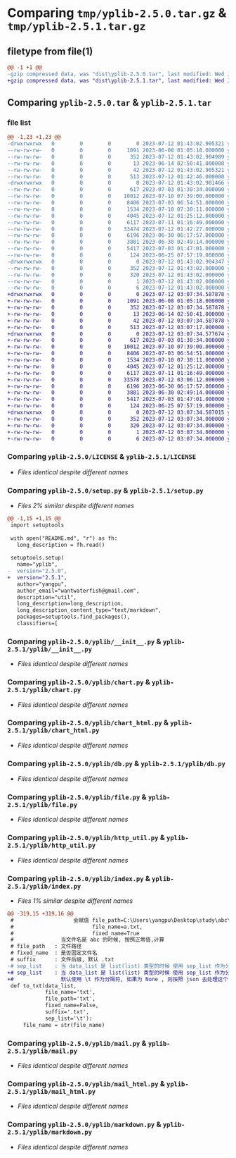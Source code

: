 # Comparing `tmp/yplib-2.5.0.tar.gz` & `tmp/yplib-2.5.1.tar.gz`

## filetype from file(1)

```diff
@@ -1 +1 @@
-gzip compressed data, was "dist\yplib-2.5.0.tar", last modified: Wed Jul 12 01:43:02 2023, max compression
+gzip compressed data, was "dist\yplib-2.5.1.tar", last modified: Wed Jul 12 03:07:34 2023, max compression
```

## Comparing `yplib-2.5.0.tar` & `yplib-2.5.1.tar`

### file list

```diff
@@ -1,23 +1,23 @@
-drwxrwxrwx   0        0        0        0 2023-07-12 01:43:02.905321 yplib-2.5.0/
--rw-rw-rw-   0        0        0     1091 2023-06-08 01:05:18.000000 yplib-2.5.0/LICENSE
--rw-rw-rw-   0        0        0      352 2023-07-12 01:43:02.904989 yplib-2.5.0/PKG-INFO
--rw-rw-rw-   0        0        0       13 2023-06-14 02:50:41.000000 yplib-2.5.0/README.md
--rw-rw-rw-   0        0        0       42 2023-07-12 01:43:02.905321 yplib-2.5.0/setup.cfg
--rw-rw-rw-   0        0        0      513 2023-07-12 01:42:46.000000 yplib-2.5.0/setup.py
-drwxrwxrwx   0        0        0        0 2023-07-12 01:43:02.901466 yplib-2.5.0/yplib/
--rw-rw-rw-   0        0        0      617 2023-07-03 01:30:34.000000 yplib-2.5.0/yplib/__init__.py
--rw-rw-rw-   0        0        0    10012 2023-07-10 07:39:00.000000 yplib-2.5.0/yplib/chart.py
--rw-rw-rw-   0        0        0     8406 2023-07-03 06:54:51.000000 yplib-2.5.0/yplib/chart_html.py
--rw-rw-rw-   0        0        0     1534 2023-07-10 07:30:11.000000 yplib-2.5.0/yplib/db.py
--rw-rw-rw-   0        0        0     4045 2023-07-12 01:25:12.000000 yplib-2.5.0/yplib/file.py
--rw-rw-rw-   0        0        0     6117 2023-07-11 01:16:49.000000 yplib-2.5.0/yplib/http_util.py
--rw-rw-rw-   0        0        0    33474 2023-07-12 01:42:27.000000 yplib-2.5.0/yplib/index.py
--rw-rw-rw-   0        0        0     6196 2023-06-30 06:17:57.000000 yplib-2.5.0/yplib/mail.py
--rw-rw-rw-   0        0        0     3881 2023-06-30 02:49:14.000000 yplib-2.5.0/yplib/mail_html.py
--rw-rw-rw-   0        0        0     5417 2023-07-03 01:47:01.000000 yplib-2.5.0/yplib/markdown.py
--rw-rw-rw-   0        0        0      124 2023-06-25 07:57:19.000000 yplib-2.5.0/yplib/temp.py
-drwxrwxrwx   0        0        0        0 2023-07-12 01:43:02.904347 yplib-2.5.0/yplib.egg-info/
--rw-rw-rw-   0        0        0      352 2023-07-12 01:43:02.000000 yplib-2.5.0/yplib.egg-info/PKG-INFO
--rw-rw-rw-   0        0        0      320 2023-07-12 01:43:02.000000 yplib-2.5.0/yplib.egg-info/SOURCES.txt
--rw-rw-rw-   0        0        0        1 2023-07-12 01:43:02.000000 yplib-2.5.0/yplib.egg-info/dependency_links.txt
--rw-rw-rw-   0        0        0        6 2023-07-12 01:43:02.000000 yplib-2.5.0/yplib.egg-info/top_level.txt
+drwxrwxrwx   0        0        0        0 2023-07-12 03:07:34.587878 yplib-2.5.1/
+-rw-rw-rw-   0        0        0     1091 2023-06-08 01:05:18.000000 yplib-2.5.1/LICENSE
+-rw-rw-rw-   0        0        0      352 2023-07-12 03:07:34.587878 yplib-2.5.1/PKG-INFO
+-rw-rw-rw-   0        0        0       13 2023-06-14 02:50:41.000000 yplib-2.5.1/README.md
+-rw-rw-rw-   0        0        0       42 2023-07-12 03:07:34.587878 yplib-2.5.1/setup.cfg
+-rw-rw-rw-   0        0        0      513 2023-07-12 03:07:17.000000 yplib-2.5.1/setup.py
+drwxrwxrwx   0        0        0        0 2023-07-12 03:07:34.577674 yplib-2.5.1/yplib/
+-rw-rw-rw-   0        0        0      617 2023-07-03 01:30:34.000000 yplib-2.5.1/yplib/__init__.py
+-rw-rw-rw-   0        0        0    10012 2023-07-10 07:39:00.000000 yplib-2.5.1/yplib/chart.py
+-rw-rw-rw-   0        0        0     8406 2023-07-03 06:54:51.000000 yplib-2.5.1/yplib/chart_html.py
+-rw-rw-rw-   0        0        0     1534 2023-07-10 07:30:11.000000 yplib-2.5.1/yplib/db.py
+-rw-rw-rw-   0        0        0     4045 2023-07-12 01:25:12.000000 yplib-2.5.1/yplib/file.py
+-rw-rw-rw-   0        0        0     6117 2023-07-11 01:16:49.000000 yplib-2.5.1/yplib/http_util.py
+-rw-rw-rw-   0        0        0    33578 2023-07-12 03:06:12.000000 yplib-2.5.1/yplib/index.py
+-rw-rw-rw-   0        0        0     6196 2023-06-30 06:17:57.000000 yplib-2.5.1/yplib/mail.py
+-rw-rw-rw-   0        0        0     3881 2023-06-30 02:49:14.000000 yplib-2.5.1/yplib/mail_html.py
+-rw-rw-rw-   0        0        0     5417 2023-07-03 01:47:01.000000 yplib-2.5.1/yplib/markdown.py
+-rw-rw-rw-   0        0        0      124 2023-06-25 07:57:19.000000 yplib-2.5.1/yplib/temp.py
+drwxrwxrwx   0        0        0        0 2023-07-12 03:07:34.587015 yplib-2.5.1/yplib.egg-info/
+-rw-rw-rw-   0        0        0      352 2023-07-12 03:07:34.000000 yplib-2.5.1/yplib.egg-info/PKG-INFO
+-rw-rw-rw-   0        0        0      320 2023-07-12 03:07:34.000000 yplib-2.5.1/yplib.egg-info/SOURCES.txt
+-rw-rw-rw-   0        0        0        1 2023-07-12 03:07:34.000000 yplib-2.5.1/yplib.egg-info/dependency_links.txt
+-rw-rw-rw-   0        0        0        6 2023-07-12 03:07:34.000000 yplib-2.5.1/yplib.egg-info/top_level.txt
```

### Comparing `yplib-2.5.0/LICENSE` & `yplib-2.5.1/LICENSE`

 * *Files identical despite different names*

### Comparing `yplib-2.5.0/setup.py` & `yplib-2.5.1/setup.py`

 * *Files 2% similar despite different names*

```diff
@@ -1,15 +1,15 @@
 import setuptools
 
 with open("README.md", "r") as fh:
   long_description = fh.read()
 
 setuptools.setup(
   name="yplib",
-  version="2.5.0",
+  version="2.5.1",
   author="yangpu",
   author_email="wantwaterfish@gmail.com",
   description="util",
   long_description=long_description,
   long_description_content_type="text/markdown",
   packages=setuptools.find_packages(),
   classifiers=[
```

### Comparing `yplib-2.5.0/yplib/__init__.py` & `yplib-2.5.1/yplib/__init__.py`

 * *Files identical despite different names*

### Comparing `yplib-2.5.0/yplib/chart.py` & `yplib-2.5.1/yplib/chart.py`

 * *Files identical despite different names*

### Comparing `yplib-2.5.0/yplib/chart_html.py` & `yplib-2.5.1/yplib/chart_html.py`

 * *Files identical despite different names*

### Comparing `yplib-2.5.0/yplib/db.py` & `yplib-2.5.1/yplib/db.py`

 * *Files identical despite different names*

### Comparing `yplib-2.5.0/yplib/file.py` & `yplib-2.5.1/yplib/file.py`

 * *Files identical despite different names*

### Comparing `yplib-2.5.0/yplib/http_util.py` & `yplib-2.5.1/yplib/http_util.py`

 * *Files identical despite different names*

### Comparing `yplib-2.5.0/yplib/index.py` & `yplib-2.5.1/yplib/index.py`

 * *Files 1% similar despite different names*

```diff
@@ -319,15 +319,16 @@
 #                   会赋值 file_path=C:\Users\yangpu\Desktop\study\abc\d\e\f,
 #                         file_name=a.txt,
 #                         fixed_name=True
 #               当文件名是 abc 的时候, 按照正常值,计算
 # file_path   : 文件路径
 # fixed_name  : 是否固定文件名
 # suffix      : 文件后缀, 默认 .txt
-# sep_list    : 当 data_list 是 list(list) 类型的时候 使用 sep_list 作为分割内部的分隔符
+# sep_list    : 当 data_list 是 list(list) 类型的时候 使用 sep_list 作为分割内部的分隔符,
+#               默认使用 \t 作为分隔符, 如果为 None , 则按照 json 去处理这个 list
 def to_txt(data_list,
            file_name='txt',
            file_path='txt',
            fixed_name=False,
            suffix='.txt',
            sep_list='\t'):
     file_name = str(file_name)
```

### Comparing `yplib-2.5.0/yplib/mail.py` & `yplib-2.5.1/yplib/mail.py`

 * *Files identical despite different names*

### Comparing `yplib-2.5.0/yplib/mail_html.py` & `yplib-2.5.1/yplib/mail_html.py`

 * *Files identical despite different names*

### Comparing `yplib-2.5.0/yplib/markdown.py` & `yplib-2.5.1/yplib/markdown.py`

 * *Files identical despite different names*

